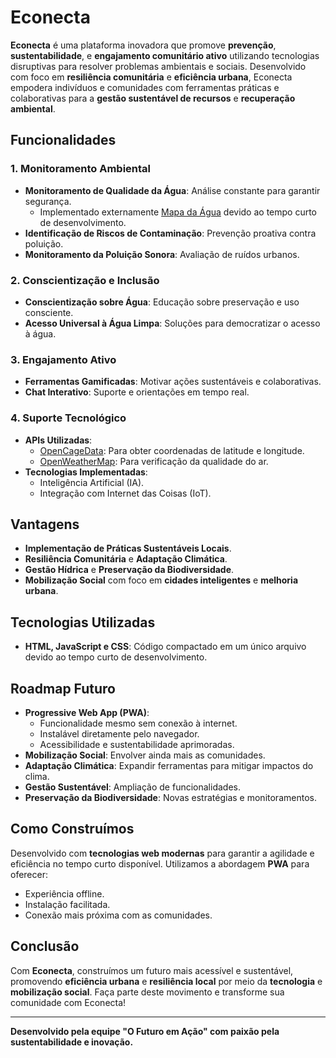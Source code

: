 # Econecta

**Econecta** é uma plataforma inovadora que promove **prevenção**, **sustentabilidade**, e **engajamento comunitário ativo** utilizando tecnologias disruptivas para resolver problemas ambientais e sociais. Desenvolvido com foco em **resiliência comunitária** e **eficiência urbana**, Econecta empodera indivíduos e comunidades com ferramentas práticas e colaborativas para a **gestão sustentável de recursos** e **recuperação ambiental**.

## Funcionalidades

### 1. Monitoramento Ambiental
- **Monitoramento de Qualidade da Água**: Análise constante para garantir segurança.
  - Implementado externamente [Mapa da Água](https://mapadaagua.reporterbrasil.org.br/) devido ao tempo curto de desenvolvimento.
- **Identificação de Riscos de Contaminação**: Prevenção proativa contra poluição.
- **Monitoramento da Poluição Sonora**: Avaliação de ruídos urbanos.

### 2. Conscientização e Inclusão
- **Conscientização sobre Água**: Educação sobre preservação e uso consciente.
- **Acesso Universal à Água Limpa**: Soluções para democratizar o acesso à água.

### 3. Engajamento Ativo
- **Ferramentas Gamificadas**: Motivar ações sustentáveis e colaborativas.
- **Chat Interativo**: Suporte e orientações em tempo real.

### 4. Suporte Tecnológico
- **APIs Utilizadas**:  
  - [OpenCageData](https://api.opencagedata.com/geocode/v1): Para obter coordenadas de latitude e longitude.
  - [OpenWeatherMap](https://api.openweathermap.org/data/2.5/): Para verificação da qualidade do ar.
- **Tecnologias Implementadas**:  
  - Inteligência Artificial (IA).  
  - Integração com Internet das Coisas (IoT).

## Vantagens
- **Implementação de Práticas Sustentáveis Locais**.
- **Resiliência Comunitária** e **Adaptação Climática**.
- **Gestão Hídrica** e **Preservação da Biodiversidade**.
- **Mobilização Social** com foco em **cidades inteligentes** e **melhoria urbana**.

## Tecnologias Utilizadas
- **HTML, JavaScript e CSS**: Código compactado em um único arquivo devido ao tempo curto de desenvolvimento.

## Roadmap Futuro
- **Progressive Web App (PWA)**:  
  - Funcionalidade mesmo sem conexão à internet.  
  - Instalável diretamente pelo navegador.  
  - Acessibilidade e sustentabilidade aprimoradas.
- **Mobilização Social**: Envolver ainda mais as comunidades.
- **Adaptação Climática**: Expandir ferramentas para mitigar impactos do clima.
- **Gestão Sustentável**: Ampliação de funcionalidades.
- **Preservação da Biodiversidade**: Novas estratégias e monitoramentos.

## Como Construímos
Desenvolvido com **tecnologias web modernas** para garantir a agilidade e eficiência no tempo curto disponível. Utilizamos a abordagem **PWA** para oferecer:
- Experiência offline.
- Instalação facilitada.
- Conexão mais próxima com as comunidades.

## Conclusão
Com **Econecta**, construímos um futuro mais acessível e sustentável, promovendo **eficiência urbana** e **resiliência local** por meio da **tecnologia** e **mobilização social**. Faça parte deste movimento e transforme sua comunidade com Econecta!

---
**Desenvolvido pela equipe "O Futuro em Ação" com paixão pela sustentabilidade e inovação.**
